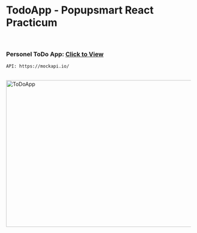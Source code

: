# TodoApp - Popupsmart React Practicum

<br>

### Personel ToDo App: [Click to View](https://alikartalonline-todo.netlify.app/)

```
API: https://mockapi.io/ 
```

<br>

<img src="https://github.com/alikartalonline/Todo-App-Popupsmart-React-Practicum/blob/main/gif/alikartalnonlineTodoApp.gif" width="800" height="400" alt="ToDoApp" title="ToDoApp">

